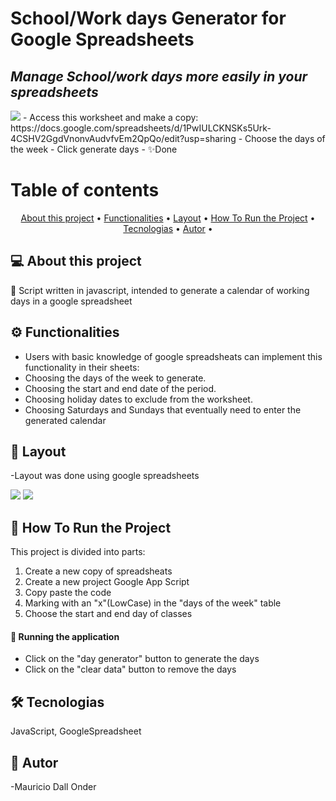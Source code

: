# School/Work days Generator for Google Spreadsheets
## _Manage School/work days more easily in your spreadsheets_

<img src="https://img.shields.io/badge/build-passing-brightgreen"/>
- Access this worksheet and make a copy: https://docs.google.com/spreadsheets/d/1PwIULCKNSKs5Urk-4CSHV2GgdVnonvAudvfvEm2QpQo/edit?usp=sharing
- Choose the days of the week
- Click generate days
- ✨Done

Table of contents
=================
<p align="center">
 <a href="#-about-this-project">About this project</a> •
 <a href="#-functionalities">Functionalities</a> •
 <a href="#-layout">Layout</a> • 
 <a href="#-how-to-run-the-project">How To Run the Project</a> • 
 <a href="#-tecnologias">Tecnologias</a> • 
 <a href="#-autor">Autor</a> • 
</p>


## 💻 About this project
🚀 Script written in javascript, intended to generate a calendar of working days in a google spreadsheet

## ⚙️ Functionalities
- Users with  basic knowledge of google spreadsheats can implement this functionality in their sheets:
- Choosing the days of the week to generate.
- Choosing the start and end date of the period.
- Choosing holiday dates to exclude from the worksheet.
- Choosing Saturdays and Sundays that eventually need to enter the generated calendar

## 🎨 Layout
-Layout was done using google spreadsheets

<img src="https://storagelonder.w3spaces.com/geradorDias/Screenshot_2022-11-10_at_09.52.25.png" />

<img src="https://storagelonder.w3spaces.com/geradorDias/Screenshot_2022-11-10_at_10.04.47.png" />


## 🚀 How To Run the Project
This project is divided into parts:

1. Create a new copy of spreadsheats
2. Create a new project Google App Script
3. Copy paste the code
4. Marking with an "x"(LowCase) in the "days of the week" table
5. Choose the start and end day of classes

#### 🧭 Running the application

- Click on the "day generator" button to generate the days 
- Click on the "clear data" button to remove the days

## 🛠 Tecnologias
JavaScript, GoogleSpreadsheet

## 🦸 Autor
-Mauricio Dall Onder
